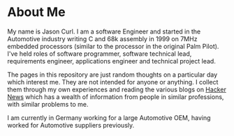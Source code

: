 # About Me

My name is Jason Curl. I am a software Engineer and started in the Automotive
industry writing C and 68k assembly in 1999 on 7MHz embedded processors (similar
to the processor in the original Palm Pilot). I've held roles of software
programmer, software technical lead, requirements engineer, applications
engineer and technical project lead.

The pages in this repository are just random thoughts on a particular day which
interest me. They are not intended for anyone or anything. I collect them
through my own experiences and reading the various blogs on [Hacker
News](https://news.ycombinator.com/) which has a wealth of information from
people in similar professions, with similar problems to me.

I am currently in Germany working for a large Automotive OEM, having worked for
Automotive suppliers previously.
